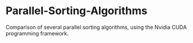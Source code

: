 # Parallel-Sorting-Algorithms
Comparison of several parallel sorting algorithms, using the Nvidia CUDA programming framework.
